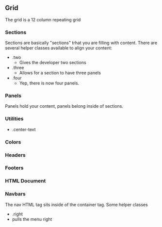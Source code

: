 ## Grid
The grid is a 12 column repeating grid

### Sections
Sections are basically "sections" trhat you are filling with content. There are several helper classes available to align your content:
- .two 
  - Gives the developer two sections
- .three
  - Allows for a section to have three panels
- .four
  - Yep, there is now four panels.

### Panels
Panels hold your content, panels belong inside of sections.

### Utilities
- .center-text

### Colors

### Headers

### Footers

### HTML Document

### Navbars
The nav HTML tag sits inside of the container tag. Some helper classes
- .right
 - pulls the menu right

